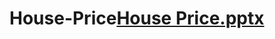 # House-Price[House Price.pptx](https://github.com/SRHerath/House-Price/files/12737265/House.Price.pptx)
